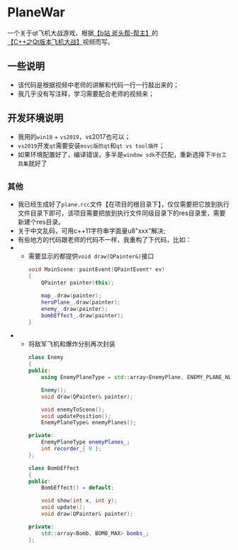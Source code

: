 # PlaneWar
一个关于qt飞机大战游戏，根据[【b站 斧头帮-帮主】](https://space.bilibili.com/376641988?spm_id_from=333.788.b_765f7570696e666f.2)的[【C++之Qt版本飞机大战】](https://www.bilibili.com/video/BV1MJ411E7dP?p=1)视频而写。

## 一些说明
* 该代码是根据视频中老师的讲解和代码一行一行敲出来的； 
* 我几乎没有写注释，学习需要配合老师的视频来；

## 开发环境说明
* 我用的`win10` + `vs2019`，vs2017也可以；
* `vs2019`开发`qt`需要安装`msvc版的qt`和`qt vs tool插件`；
* 如果环境配置好了，编译错误，多半是`window sdk`不匹配，重新选择下`平台工具集`就好了

## `其他`
* 我已经生成好了`plane.rcc`文件【在项目的根目录下】，仅仅需要把它放到执行文件目录下即可，该项目需要把放到执行文件同级目录下的res目录里，需要新建个res目录。
* 关于中文乱码，可用c++11字符串字面量u8"xxx"解决;
* 有些地方的代码跟老师的代码不一样，我重构了下代码，比如：  
* * 需要显示的都提供`void draw(QPainter&)`接口
    ```cpp
    void MainScene::paintEvent(QPaintEvent* ev)
    {
        QPainter painter(this);

        map_.draw(painter);
        heroPlane_.draw(painter);
        enemy_.draw(painter);
        bombEffect_.draw(painter);
    }
    ```  
* * 将敌军飞机和爆炸分别再次封装
    ```cpp
    class Enemy 
    {
    public:
        using EnemyPlaneType = std::array<EnemyPlane, ENEMY_PLANE_NUM>;

        Enemy();
        void draw(QPainter& painter);

        void enemyToScene();
        void updatePosition();
        EnemyPlaneType& enemyPlanes();

    private:
        EnemyPlaneType enemyPlanes_;
        int recorder_{ 0 };
    };

    class BombEffect 
    {
    public:
        BombEffect() = default;

        void show(int x, int y);
        void update();
        void draw(QPainter& painter);

    private:
        std::array<Bomb, BOMB_MAX> bombs_;
    };
    ```  